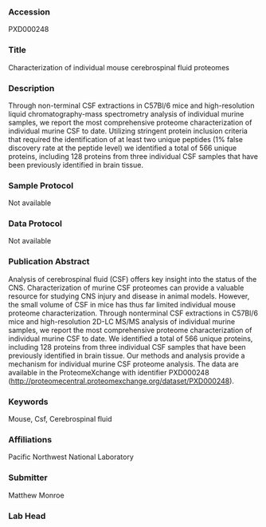 ### Accession
PXD000248

### Title
Characterization of individual mouse cerebrospinal fluid proteomes

### Description
Through non-terminal CSF extractions in C57Bl/6 mice and high-resolution liquid chromatography-mass spectrometry analysis of individual murine samples, we report the most comprehensive proteome characterization of individual murine CSF to date. Utilizing stringent protein inclusion criteria that required the identification of at least two unique peptides (1% false discovery rate at the peptide level) we identified a total of 566 unique proteins, including 128 proteins from three individual CSF samples that have been previously identified in brain tissue.

### Sample Protocol
Not available

### Data Protocol
Not available

### Publication Abstract
Analysis of cerebrospinal fluid (CSF) offers key insight into the status of the CNS. Characterization of murine CSF proteomes can provide a valuable resource for studying CNS injury and disease in animal models. However, the small volume of CSF in mice has thus far limited individual mouse proteome characterization. Through nonterminal CSF extractions in C57Bl/6 mice and high-resolution 2D-LC MS/MS analysis of individual murine samples, we report the most comprehensive proteome characterization of individual murine CSF to date. We identified a total of 566 unique proteins, including 128 proteins from three individual CSF samples that have been previously identified in brain tissue. Our methods and analysis provide a mechanism for individual murine CSF proteome analysis. The data are available in the ProteomeXchange with identifier PXD000248 (http://proteomecentral.proteomexchange.org/dataset/PXD000248).

### Keywords
Mouse, Csf, Cerebrospinal fluid

### Affiliations
Pacific Northwest National Laboratory

### Submitter
Matthew Monroe

### Lab Head


